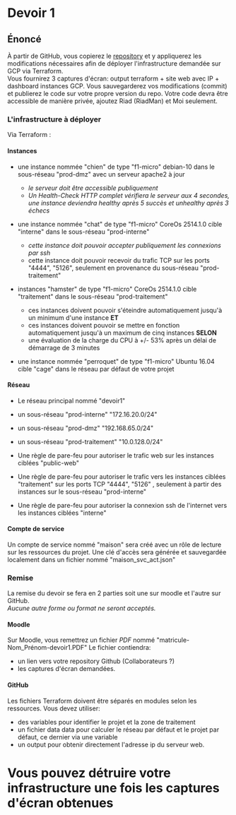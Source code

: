 # Devoir 1
## Énoncé

À partir de GitHub, vous copierez le [repository](https://github.com/matbilodeau/CR460-devoir1)
et y appliquerez les modifications nécessaires afin de déployer l'infrastructure
demandée sur GCP via Terraform.  
Vous fournirez 3 captures d'écran: output terraform + site web avec IP + dashboard instances GCP.
Vous sauvegarderez vos modifications (commit) et publierez le code sur votre propre version du repo.
Votre code devra être accessible de manière privée, ajoutez Riad (RiadMan) et Moi seulement.


### L'infrastructure à déployer

Via Terraform :

#### Instances
* une instance nommée "chien"
de type "f1-micro"
debian-10
dans le sous-réseau "prod-dmz"
avec un serveur apache2 à jour
  * _le serveur doit être accessible publiquement_
  * _Un Health-Check HTTP complet vérifiera le serveur aux 4 secondes, une instance deviendra healthy après 5 succès et unhealthy après 3 échecs_

* une instance nommée "chat"
de type "f1-micro"
CoreOs 2514.1.0
cible "interne"
dans le sous-réseau "prod-interne"
  * _cette instance doit pouvoir accepter publiquement les connexions par ssh_
  * cette instance doit pouvoir recevoir du  trafic TCP sur les ports "4444", "5126", seulement en provenance du sous-réseau "prod-traitement"

* instances "hamster"
de type "f1-micro"
CoreOs 2514.1.0
cible "traitement"
dans le sous-réseau "prod-traitement"
  * ces instances doivent pouvoir s'éteindre automatiquement jusqu'à un minimum d'une instance
  **ET**
  * ces instances doivent pouvoir se mettre en fonction automatiquement jusqu'à un maximum de cinq instances
  **SELON**
  * une évaluation de la charge du CPU à +/- 53% après un délai de démarrage de 3 minutes      

* une instance nommée "perroquet"
de type "f1-micro"
Ubuntu 16.04
cible "cage"
dans le réseau par défaut de votre projet

#### Réseau
* Le réseau principal nommé "devoir1"
* un sous-réseau "prod-interne" "172.16.20.0/24"
* un sous-réseau "prod-dmz" "192.168.65.0/24"
* un sous-réseau "prod-traitement" "10.0.128.0/24"

* Une règle de pare-feu pour autoriser le trafic web sur les instances ciblées "public-web"
* Une règle de pare-feu pour autoriser le trafic  vers les instances ciblées "traitement" sur les ports TCP "4444", "5126" , seulement à partir des instances sur le sous-réseau "prod-interne"
* Une règle de pare-feu pour autoriser la connexion ssh de l'internet vers les instances ciblées "interne"

#### Compte de service
Un compte de service nommé "maison" sera créé avec un rôle de lecture sur les ressources du projet.
Une clé d'accès sera générée et sauvegardée localement dans un fichier nommé "maison_svc_act.json"


### Remise
La remise du devoir se fera en 2 parties soit une sur moodle et l'autre sur GitHub.  
*Aucune autre forme ou format ne seront acceptés.*

#### Moodle
Sur Moodle, vous remettrez un fichier *PDF* nommé "matricule-Nom_Prénom-devoir1.PDF"
Le fichier contiendra:

* un lien vers votre repository Github (Collaborateurs ?)
* les captures d'écran demandées.

#### GitHub
Les fichiers Terraform doivent être séparés en modules selon les ressources.
Vous devez utiliser:
* des variables pour identifier le projet et la zone de traitement
* un fichier data data pour calculer le réseau par défaut et le projet par défaut, ce dernier via une variable
* un output pour obtenir directement l'adresse ip du serveur web.

# Vous pouvez détruire votre infrastructure une fois les captures d'écran obtenues
